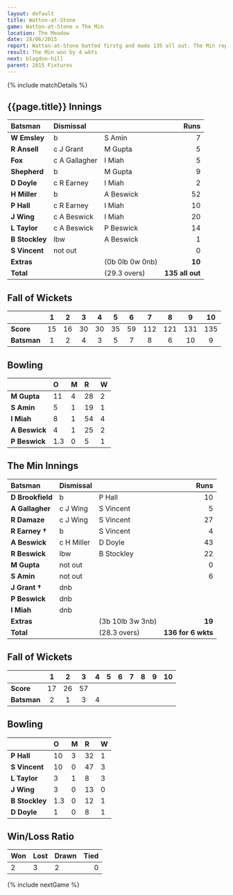 ```yaml
---
layout: default
title: Watton-at-Stone
game: Watton-at-Stone v The Min
location: The Meadow
date: 28/06/2015
report: Watton-at-Stone batted firstg and made 135 all out. The Min replied with 136 for 6 wkts
result: The Min won by 4 wkts
next: blagdon-hill
parent: 2015 Fixtures
---
```


{% include matchDetails %}

## {{page.title}} Innings

| Batsman | Dismissal |  | Runs |
|:---|:---|---|---:|
| **W Emsley** | b | S Amin | 7 |
| **R Ansell** | c J Grant | M Gupta | 5 |
| **Fox** | c A Gallagher | I Miah | 5 |
| **Shepherd** | b | M Gupta | 9 |
| **D Doyle** | c R Earney | I Miah | 2 |
| **H Miller** | b | A Beswick | 52 |
| **P Hall** | c R Earney | I Miah | 10 |
| **J Wing** | c A Beswick | I Miah | 20 |
| **L Taylor** | c A Beswick | P Beswick | 14 |
| **B Stockley** | lbw | A Beswick | 1 |
| **S Vincent** | not out |  | 0 |
| **Extras** | | (0b 0lb 0w 0nb) | **10** |
| **Total** | | (29.3 overs) | **135 all out** |

## Fall of Wickets

| | 1 | 2 | 3 | 4 | 5 | 6 | 7 | 8 | 9 | 10 |
|---|:---:|:---:|:---:|:---:|:---:|:---:|:---:|:---:|:---:|:---:|
| **Score** | 15 | 16 | 30 | 30 | 35 | 59 | 112 | 121 | 131 | 135 |
| **Batsman** | 1 | 2 | 4 | 3 | 5 | 7 | 8 | 6 | 10 | 9 |

## Bowling

| | O | M | R | W |
|---|:---|:---|:---|:---|
| **M Gupta** | 11 | 4 | 28 | 2 |
| **S Amin** | 5 | 1 | 19 | 1 |
| **I Miah** | 8 | 1 | 54 | 4 |
| **A Beswick** | 4 | 1 | 25 | 2 |
| **P Beswick** | 1.3 | 0 | 5 | 1 |

## The Min Innings

| Batsman | Dismissal |  | Runs |
|:---|:---|---|---:|
| **D Brookfield** | b | P Hall | 10 |
| **A Gallagher** | c J Wing | S Vincent | 5 |
| **R Damaze** | c J Wing | S Vincent | 27 |
| **R Earney &#8224;** | b | S Vincent | 4 |
| **A Beswick** | c H Miller | D Doyle | 43 |
| **R Beswick** | lbw | B Stockley | 22 |
| **M Gupta** | not out |  | 0 |
| **S Amin** | not out |  | 6 |
| **J Grant &#8224;** | dnb |  |  |
| **P Beswick** | dnb |  |  |
| **I Miah** | dnb |  |  |
| **Extras** | | (3b 10lb 3w 3nb) | **19** |
| **Total** | | (28.3 overs) | **136 for 6 wkts** |

## Fall of Wickets

| | 1 | 2 | 3 | 4 | 5 | 6 | 7 | 8 | 9 | 10 |
|---|:---:|:---:|:---:|:---:|:---:|:---:|:---:|:---:|:---:|:---:|
| **Score** | 17 | 26 | 57 |  |  |  |  |  |  |  |
| **Batsman** | 2 | 1 | 3 | 4 |  |  |  |  |  |  |

## Bowling

| | O | M | R | W |
|---|:---|:---|:---|:---|
| **P Hall** | 10 | 3 | 32 | 1 |
| **S Vincent** | 10 | 0 | 47 | 3 |
| **L Taylor** | 3 | 1 | 8 | 3 |
| **J Wing** | 3 | 0 | 13 | 0 |
| **B Stockley** | 1.3 | 0 | 12 | 1 |
| **D Doyle** | 1 | 0 | 8 | 1 |

## Win/Loss Ratio

| Won | Lost | Drawn | Tied |
|:---|:---|:---|---:|
| 2 | 3 | 2 | 0 |

{% include nextGame %}